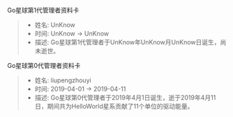 Go星球第1代管理者资料卡
> - 姓名: UnKnow
> - 时间: UnKnow -> UnKnow
> - 描述: Go星球第1代管理者于UnKnow年UnKnow月UnKnow日诞生，尚未逝世。

Go星球第0代管理者资料卡
> - 姓名: liupengzhouyi
> - 时间: 2019-04-01 -> 2019-04-11
> - 描述: Go星球第0代管理者于2019年4月1日诞生，逝于2019年4月11日，期间共为HelloWorld星系贡献了11个单位的驱动能量。
